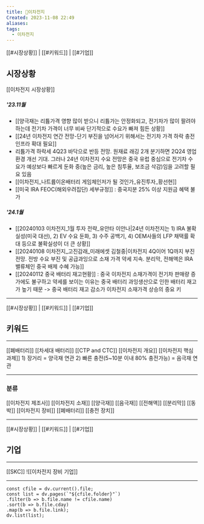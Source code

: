 ```yaml
---
title: 🔋이차전지
Created: 2023-11-08 22:49
aliases: 
tags:
  - 이차전지
---
```

[[#시장상황]] | [[#키워드]] | [[#기업]]
## 시장상황
[[이차전지 시장상황]]
##### '23.11월 
- [[양극재는 리튬가격 영향 많이 받으니 리튬가는 안정화되고, 전기차가 많이 팔려야 하는데 전기차 가격이 너무 비싸 단기적으로 수요가 빠져 힘든 상황]]
- [[24년 이차전지 연간 전망-단기 부진을 넘어서기 위해서는 전기차 가격 하락 충전인프라 확대 필요]]
- 리튬가격 하락세 4Q23 바닥으로 반등 전망. 원재료 래깅 2개 분기하면 2Q24 영업환경 개선 기대. 그러나 24년 이차전지 수요 전망은 중국 유럽 중심으로 전기차 수요가 예상보다 빠르게 둔화 중(높은 금리, 높은 침투율, 보조금 삭감)임을 고려할 필요 있음 
- [[이차전지_나트륨이온배터리 게임체인저가 될 것인가_유진투자_황선현]]
- [[미국 IRA FEOC(해외우려집단) 세부규정]] : 중국지분 25% 이상 지원금 혜택 불가
##### '24.1월
- [[20240103 이차전지_1월 투자 전략_유안타 이안나|24년 이차전지는 1) IRA 불확실성(미국 대선), 2) EV 수요 둔화, 3) 수주 공백기, 4) OEM사들의 LFP 채택률 확대 등으로 불확실성이 더 큰 상황]]
- [[20240108 이차전지_고진감래_미래에셋 김철중|이차전지 4Q이어 1Q까지 부진 전망. 전방 수요 부진 및 공급과잉으로 소재 가격 약세 지속. 분리막, 전해액은 IRA 밸류체인 중국 배제 수혜 가능]]
- [[20240112 중국 배터리 재고현황]] : 중국 이차전지 소재가격이 전기차 판매량 증가에도 불구하고 약세를 보이는 이유는 중국 배터리 과잉생산으로 인한 배터리 재고가 높기 때문 -> 중국 배터리 재고 감소가 이차전지 소재가격 상승의 중요 키

***
[[#시장상황]] | [[#키워드]] | [[#기업]]
## 키워드
***
[[폐배터리]]
[[차세대 배터리]]
[[CTP and CTC]]
[[이차전지 개요]]
[[이차전지 핵심과제]] 
	1) 장거리 = 양극재 연관
	2) 빠른 충전(5~10분 이내 80% 충전가능) = 음극재 연관

***
### 분류
[[이차전지 제조사]]
[[이차전지 소재]]
	[[양극재]]
	[[음극재]]
	[[전해액]]
	[[분리막]]
	[[동박]]
[[이차전지 장비]]
[[폐배터리]]
[[충전 장치]]

***
[[#시장상황]] | [[#키워드]] | [[#기업]]
## 기업
***
[[SKC]]
![[이차전지 장비 기업]]

***

```dataviewjs
const cfile = dv.current().file;
const list = dv.pages(`"${cfile.folder}"`)
.filter(b => b.file.name != cfile.name)
.sort(b => b.file.cday)
.map(b => b.file.link);
dv.list(list);
```